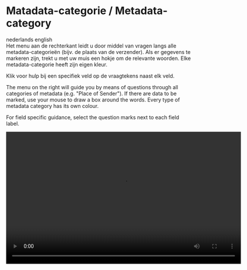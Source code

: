 # Matadata-categorie / Metadata-category

<div class="i18n">
<span class="lang">nederlands</span>
<span class="lang">english</span>
<div class="nederlands">
Het menu aan de rechterkant leidt u door middel van vragen langs alle metadata-categorieën (bijv. de plaats van de verzender). Als er gegevens te markeren zijn, trekt u met uw muis een hokje om de relevante woorden. Elke metadata-categorie heeft zijn eigen kleur.

Klik voor hulp bij een specifiek veld op de vraagtekens naast elk veld.
</div>
<div class="english">
The menu on the right will guide you by means of questions through all categories of metadata (e.g. "Place of Sender"). If there are data to be marked, use your mouse to draw a box around the words. Every type of metadata category has its own colour.

For field specific guidance, select the question marks next to each field label.
</div>
</div>
<div class="video-wrapper">
  <video width="640" height="360" loop autoplay src="/images/mark_task.mp4"></video>
</div>
